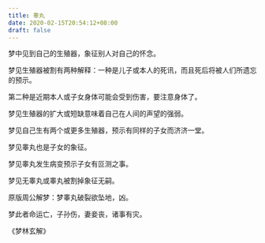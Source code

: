 ```yaml
---
title: 睾丸
date: 2020-02-15T20:54:12+08:00
draft: false
---
```


梦中见到自己的生殖器，象征别人对自己的怀念。

梦见生殖器被割有两种解释：一种是儿子或本人的死讯，而且死后将被人们所遗忘的预示。

第二种是近期本人或子女身体可能会受到伤害，要注意身体了。

梦见生殖器的扩大或短缺意味着自己在人间的声望的强弱。

梦见自己生有两个或更多生殖器，预示有同样的子女而济济一堂。

梦见睾丸也是子女的象征。

梦见睾丸发生病变预示子女有叵测之事。

梦见无睾丸或睾丸被割掉象征无嗣。

原版周公解梦：梦睾丸破裂欲坠地，凶。

梦此者命运亡，子孙伤，妻妾丧，诸事有灾。

《梦林玄解》